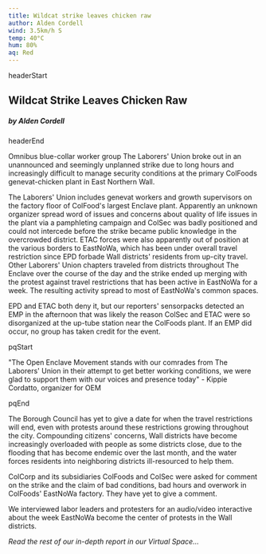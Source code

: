 ```yaml
---
title: Wildcat strike leaves chicken raw
author: Alden Cordell
wind: 3.5km/h S
temp: 40°C
hum: 80%
aq: Red
---
```


headerStart
  
## Wildcat Strike Leaves Chicken Raw

##### by Alden Cordell

headerEnd

Omnibus blue-collar worker group The Laborers' Union broke out in an unannounced and seemingly unplanned strike due to long hours and increasingly difficult to manage security conditions at the primary ColFoods genevat-chicken plant in East Northern Wall. 

The Laborers' Union includes genevat workers and growth supervisors on the factory floor of ColFood's largest Enclave plant. Apparently an unknown organizer spread word of issues and concerns about quality of life issues in the plant via a pamphleting campaign and ColSec was badly positioned and could not intercede before the strike became public knowledge in the overcrowded district. ETAC forces were also apparently out of position at the various borders to EastNoWa, which has been under overall travel restriction since EPD forbade Wall districts' residents from up-city travel. Other Laborers' Union chapters traveled from districts throughout The Enclave over the course of the day and the strike ended up merging with the protest against travel restrictions that has been active in EastNoWa for a week. The resulting activity spread to most of EastNoWa's common spaces.  

EPD and ETAC both deny it, but our reporters' sensorpacks detected an EMP in the afternoon that was likely the reason ColSec and ETAC were so disorganized at the up-tube station near the ColFoods plant. If an EMP did occur, no group has taken credit for the event. 

pqStart

"The Open Enclave Movement stands with our comrades from The Laborers' Union in their attempt to get better working conditions, we were glad to support them with our voices and presence today" - Kippie Cordatto, organizer for OEM

pqEnd

The Borough Council has yet to give a date for when the travel restrictions will end, even with protests around these restrictions growing throughout the city. Compounding citizens' concerns, Wall districts have become increasingly overloaded with people as some districts close, due to the flooding that has become endemic over the last month, and the water forces residents into neighboring districts ill-resourced to help them.

ColCorp and its subsidiaries ColFoods and ColSec were asked for comment on the strike and the claim of bad conditions, bad hours and overwork in ColFoods' EastNoWa factory. They have yet to give a comment.

We interviewed labor leaders and protesters for an audio/video interactive about the week EastNoWa become the center of protests in the Wall districts. 

*Read the rest of our in-depth report in our Virtual Space...*